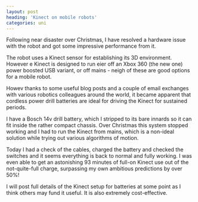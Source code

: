 ```yaml
---
layout: post
heading: 'Kinect on mobile robots'
categories: uni
---
```


Following near disaster over Christmas, I have resolved a hardware issue with the robot and got some impressive performance from it. 

The robot uses a Kinect sensor for establishing its 3D environment. However e Kinect is designed to run eier off an Xbox 360 (the new one) power boosted USB variant, or off mains - neigh of these are good options for a mobile robot. 

Howev thanks to some useful blog posts and a couple of email exchanges with various robotics colleagues around the world, it became apparent that cordless power drill batteries are ideal for driving the Kinect for sustained periods. 

I have a Bosch 14v drill battery, which I stripped to its bare innards so it can fit inside the rather compact chassis. Over Christmas this system stopped working and I had to run the Kinect from mains, which is a non-ideal solution while trying out various algorithms of motion. 

Today I had a check of the cables, charged the battery and checked the switches and it seems everything is back to normal and fully working. I was even able to get an astonishing 93 minutes of full-on Kinect use out of the not-quite-full charge, surpassing my own ambitious predictions by over 50%!

I will post full details of the Kinect setup for batteries at some point as I think others may fund it useful. It is also extremely cost-effective.